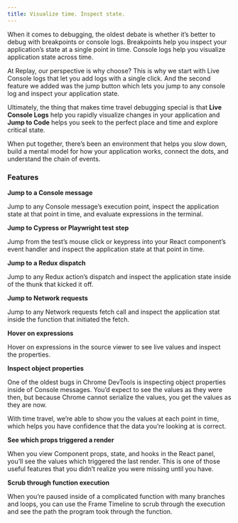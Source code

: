 ```yaml
---
title: Visualize time. Inspect state.
---
```

When it comes to debugging, the oldest debate is whether it’s better to debug with breakpoints or console logs. Breakpoints help you inspect your application’s state at a single point in time. Console logs help you visualize application state across time.

At Replay, our perspective is why choose? This is why we start with Live Console logs that let you add logs with a single click. And the second feature we added was the jump button which lets you jump to any console log and inspect your application state.

Ultimately, the thing that makes time travel debugging special is that **Live Console Logs** help you rapidly visualize changes in your application and **Jump to Code** helps you seek to the perfect place and time and explore critical state. 

When put together, there’s been an environment that helps you slow down, build a mental model for how your application works, connect the dots, and understand the chain of events. 

<!-- todo: add a video -->

### Features

**Jump to a Console message**

Jump to any Console message’s execution point, inspect the application state at that point in time, and evaluate expressions in the terminal. 

**Jump to Cypress or Playwright test step**

Jump from the test’s mouse click or keypress into your React component’s event handler and inspect the application state at that point in time.

**Jump to a Redux dispatch**

Jump to any Redux action’s dispatch and inspect the application state inside of the thunk that kicked it off.

**Jump to Network requests**

Jump to any Network requests fetch call and inspect the application stat inside the function that initiated the fetch.

**Hover on expressions** 

Hover on expressions in the source viewer to see live values and inspect the properties.

**Inspect object properties**

One of the oldest bugs in Chrome DevTools is inspecting object properties inside of Console messages. You’d expect to see the values as they were then, but because Chrome cannot serialize the values, you get the values as they are now. 

With time travel, we’re able to show you the values at each point in time, which helps you have confidence that the data you’re looking at is correct.

**See which props triggered a render**

When you view Component props, state, and hooks in the React panel, you’ll see the values which triggered the last render. This is one of those useful features that you didn’t realize you were missing until you have.

**Scrub through function execution**

When you’re paused inside of a complicated function with many branches and loops, you can use the Frame Timeline to scrub through the execution and see the path the program took through the function.